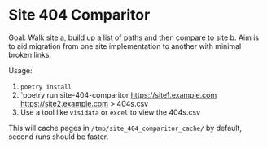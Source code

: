 # Site 404 Comparitor

Goal: Walk site a, build up a list of paths and then compare to site b. Aim is to aid migration from one site implementation to another with minimal broken links.

Usage:

1. `poetry install`
2. `poetry run site-404-comparitor https://site1.example.com https://site2.example.com > 404s.csv
3. Use a tool like `visidata` or `excel` to view the 404s.csv

This will cache pages in `/tmp/site_404_comparitor_cache/` by default, second runs should be faster.
